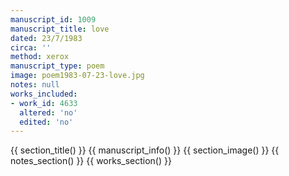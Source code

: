 ```yaml
---
manuscript_id: 1009
manuscript_title: love
dated: 23/7/1983
circa: ''
method: xerox
manuscript_type: poem
image: poem1983-07-23-love.jpg
notes: null
works_included:
- work_id: 4633
  altered: 'no'
  edited: 'no'
---
```


{{ section_title() }}
{{ manuscript_info() }}
{{ section_image() }}
{{ notes_section() }}
{{ works_section() }}
